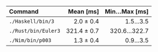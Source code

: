 | Command | Mean [ms] | Min…Max [ms] |
|:---|---:|---:|
| `./Haskell/bin/3` | 2.0 ± 0.4 | 1.5…3.5 |
| `./Rust/bin/Euler3` | 321.4 ± 0.7 | 320.6…322.7 |
| `./Nim/bin/p003` | 1.3 ± 0.4 | 0.9…3.5 |
